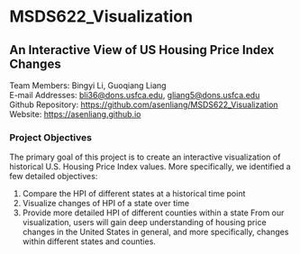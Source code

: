 # MSDS622_Visualization

## An Interactive View of US Housing Price Index Changes

Team Members: Bingyi Li, Guoqiang Liang  
E-mail Addresses: bli36@dons.usfca.edu, gliang5@dons.usfca.edu  
Github Repository: https://github.com/asenliang/MSDS622_Visualization  
Website: https://asenliang.github.io  

### Project Objectives
The primary goal of this project is to create an interactive visualization of historical U.S.
Housing Price Index values. More specifically, we identified a few detailed objectives:
1. Compare the HPI of different states at a historical time point
2. Visualize changes of HPI of a state over time
3. Provide more detailed HPI of different counties within a state
From our visualization, users will gain deep understanding of housing price changes in
the United States in general, and more specifically, changes within different states and
counties.
